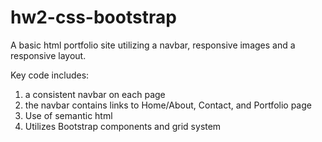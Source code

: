 # hw2-css-bootstrap

A basic html portfolio site utilizing a navbar, responsive images and a responsive layout.

Key code includes:
1) a consistent navbar on each page
2) the navbar contains links to Home/About, Contact, and Portfolio page
3) Use of semantic html
4) Utilizes Bootstrap components and grid system